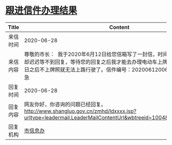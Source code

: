 # [跟进信件办理结果](http://www.shangluo.gov.cn/zmhd/ldxxxx.jsp?urltype=leadermail.LeaderMailContentUrl&wbtreeid=1112&leadermailid=6091)

| Title |                                                              Content                                                               |
|:-----:|------------------------------------------------------------------------------------------------------------------------------------|
| 来信时间  | 2020-06-28                                                                                                                         |
| 来信内容  | 尊敬的市长：  我于2020年6月12日给您信箱写了一封信，时间已经过去2周有余，却迟迟等不到回复，等待您的回复之后我才能去办理电动车上牌等相关业务，7月1日之后不上牌照就无法上路行驶了。信件编号：20200612006 在线等待！急急急急           |
| 回复时间  | 2020-06-28                                                                                                                         |
| 回复内容  | 网友你好，你咨询的问题已经回复。http://www.shangluo.gov.cn/zmhd/ldxxxx.jsp?urltype=leadermail.LeaderMailContentUrl&wbtreeid=1004&leadermailid=6025 |
| 回复机构  | [市信息办](../../category/agencies/市信息办.md)                                                                                            |